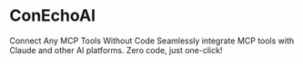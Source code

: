 # ConEchoAI
Connect Any MCP Tools Without Code
Seamlessly integrate MCP tools with Claude and other AI platforms.
Zero code, just one-click!
